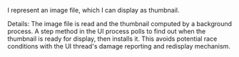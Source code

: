 I represent an image file, which I can display as thumbnail.

Details: The image file is read and the thumbnail computed by a background process. A step method in the UI process polls to find out when the thumbnail is ready for display, then installs it. This avoids potential race conditions with the UI thread's damage reporting and redisplay mechanism.
